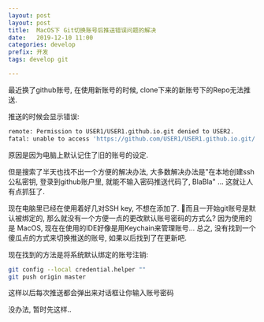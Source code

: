 ```yaml
---
layout: post
layout: post
title:  MacOS下 Git切换账号后推送错误问题的解决
date:   2019-12-10 11:00
categories: develop
prefix: 开发
tags: develop git

---
```


最近换了github账号, 在使用新账号的时候, clone下来的新账号下的Repo无法推送.

推送的时候会显示错误:
```bash
remote: Permission to USER1/USER1.github.io.git denied to USER2.
fatal: unable to access 'https://github.com/USER1/USER1.github.io.git/': The requested URL returned error: 403
```

原因是因为电脑上默认记住了旧的账号的设定.

但是搜索了半天也找不出一个方便的解决办法, 大多数解决办法是"在本地创建ssh公私密钥, 登录到github账户里, 就能不输入密码推送代码了, BlaBla" ... 这就让人有点抓狂了.

现在电脑里已经在使用着好几对SSH key, 不想在添加了. 而且一开始git账号是默认被绑定的, 那么就没有一个方便一点的更改默认账号密码的方式么? 因为使用的是 MacOS, 现在在使用的IDE好像是用Keychain来管理账号...
总之, 没有找到一个傻瓜点的方式来切换推送的账号, 如果以后找到了在更新吧.

现在找到的方法是将系统默认绑定的账号注销:
```bash
git config --local credential.helper ""
git push origin master
```
这样以后每次推送都会弹出来对话框让你输入账号密码

没办法, 暂时先这样..